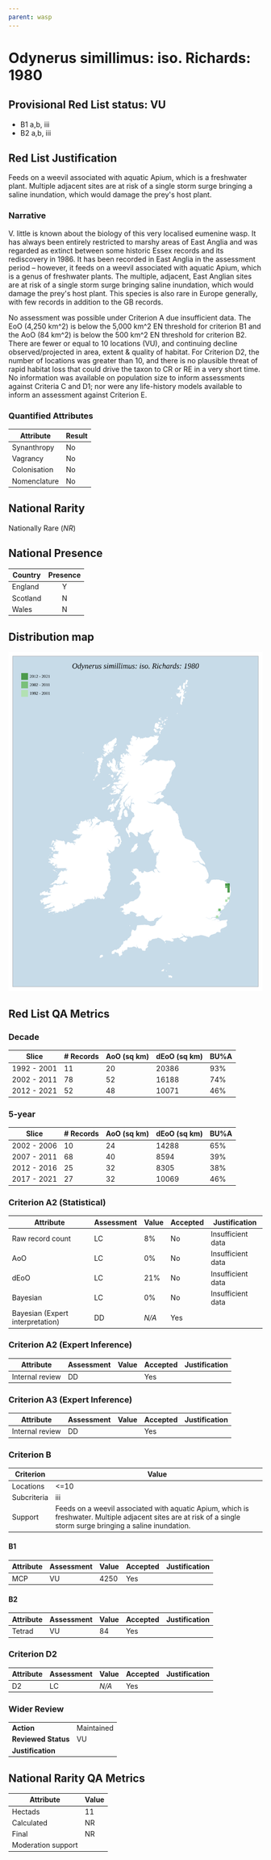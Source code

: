 ```yaml
---
parent: wasp
---
```


# Odynerus simillimus: iso. Richards: 1980

## Provisional Red List status: VU
- B1 a,b, iii
- B2 a,b, iii

## Red List Justification
Feeds on a weevil associated with aquatic Apium, which is a freshwater plant. Multiple adjacent sites are at risk of a single storm surge bringing a saline inundation, which would damage the prey's host plant.
### Narrative
 V. little is known about the biology of this very localised eumenine wasp. It has always been entirely restricted to marshy areas of East Anglia and was regarded as extinct between some historic Essex records and its rediscovery in 1986. It has been recorded in East Anglia in the assessment period – however, it feeds on a weevil associated with aquatic Apium, which is a genus of freshwater plants. The multiple, adjacent, East Anglian sites are at risk of a single storm surge bringing saline inundation, which would damage the prey's host plant. This species is also rare in Europe generally, with few records in addition to the GB records.

No assessment was possible under Criterion A due insufficient data. The EoO (4,250 km^2) is below the 5,000 km^2 EN threshold for criterion B1 and the AoO (84 km^2) is below the 500 km^2 EN threshold for criterion B2. There are fewer or equal to 10 locations (VU), and continuing decline observed/projected in area, extent & quality of habitat. For Criterion D2, the number of locations was greater than 10, and there is no plausible threat of rapid habitat loss that could drive the taxon to CR or RE in a very short time. No information was available on population size to inform assessments against Criteria C and D1; nor were any life-history models available to inform an assessment against Criterion E.
### Quantified Attributes
|Attribute|Result|
|---|---|
|Synanthropy|No|
|Vagrancy|No|
|Colonisation|No|
|Nomenclature|No|


## National Rarity
Nationally Rare (*NR*)

## National Presence
|Country|Presence
|---|:-:|
|England|Y|
|Scotland|N|
|Wales|N|


## Distribution map
![](../map/455.svg)

## Red List QA Metrics
### Decade
| Slice | # Records | AoO (sq km) | dEoO (sq km) |BU%A |
|---|---|---|---|---|
|1992 - 2001|11|20|20386|93%|
|2002 - 2011|78|52|16188|74%|
|2012 - 2021|52|48|10071|46%|
### 5-year
| Slice | # Records | AoO (sq km) | dEoO (sq km) |BU%A |
|---|---|---|---|---|
|2002 - 2006|10|24|14288|65%|
|2007 - 2011|68|40|8594|39%|
|2012 - 2016|25|32|8305|38%|
|2017 - 2021|27|32|10069|46%|
### Criterion A2 (Statistical)
|Attribute|Assessment|Value|Accepted|Justification
|---|---|---|---|---|
|Raw record count|LC|8%|No|Insufficient data|
|AoO|LC|0%|No|Insufficient data|
|dEoO|LC|21%|No|Insufficient data|
|Bayesian|LC|0%|No|Insufficient data|
|Bayesian (Expert interpretation)|DD|*N/A*|Yes||
### Criterion A2 (Expert Inference)
|Attribute|Assessment|Value|Accepted|Justification
|---|---|---|---|---|
|Internal review|DD||Yes||
### Criterion A3 (Expert Inference)
|Attribute|Assessment|Value|Accepted|Justification
|---|---|---|---|---|
|Internal review|DD||Yes||
### Criterion B
|Criterion| Value|
|---|---|
|Locations|<=10|
|Subcriteria|iii|
|Support|Feeds on a weevil associated with aquatic Apium, which is freshwater. Multiple adjacent sites are at risk of a single storm surge bringing a saline inundation.|
#### B1
|Attribute|Assessment|Value|Accepted|Justification
|---|---|---|---|---|
|MCP|VU|4250|Yes||
#### B2
|Attribute|Assessment|Value|Accepted|Justification
|---|---|---|---|---|
|Tetrad|VU|84|Yes||
### Criterion D2
|Attribute|Assessment|Value|Accepted|Justification
|---|---|---|---|---|
|D2|LC|*N/A*|Yes||
### Wider Review
|  |  |
|---|---|
|**Action**|Maintained|
|**Reviewed Status**|VU|
|**Justification**||


## National Rarity QA Metrics
|Attribute|Value|
|---|---|
|Hectads|11|
|Calculated|NR|
|Final|NR|
|Moderation support||


